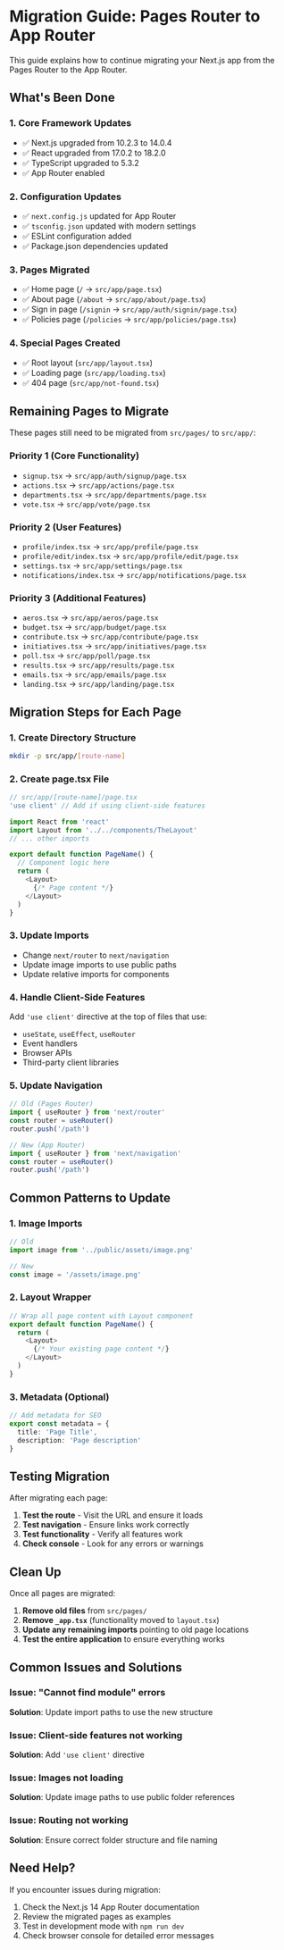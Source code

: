 # Migration Guide: Pages Router to App Router

This guide explains how to continue migrating your Next.js app from the Pages Router to the App Router.

## What's Been Done

### 1. Core Framework Updates
- ✅ Next.js upgraded from 10.2.3 to 14.0.4
- ✅ React upgraded from 17.0.2 to 18.2.0
- ✅ TypeScript upgraded to 5.3.2
- ✅ App Router enabled

### 2. Configuration Updates
- ✅ `next.config.js` updated for App Router
- ✅ `tsconfig.json` updated with modern settings
- ✅ ESLint configuration added
- ✅ Package.json dependencies updated

### 3. Pages Migrated
- ✅ Home page (`/` → `src/app/page.tsx`)
- ✅ About page (`/about` → `src/app/about/page.tsx`)
- ✅ Sign in page (`/signin` → `src/app/auth/signin/page.tsx`)
- ✅ Policies page (`/policies` → `src/app/policies/page.tsx`)

### 4. Special Pages Created
- ✅ Root layout (`src/app/layout.tsx`)
- ✅ Loading page (`src/app/loading.tsx`)
- ✅ 404 page (`src/app/not-found.tsx`)

## Remaining Pages to Migrate

These pages still need to be migrated from `src/pages/` to `src/app/`:

### Priority 1 (Core Functionality)
- `signup.tsx` → `src/app/auth/signup/page.tsx`
- `actions.tsx` → `src/app/actions/page.tsx`
- `departments.tsx` → `src/app/departments/page.tsx`
- `vote.tsx` → `src/app/vote/page.tsx`

### Priority 2 (User Features)
- `profile/index.tsx` → `src/app/profile/page.tsx`
- `profile/edit/index.tsx` → `src/app/profile/edit/page.tsx`
- `settings.tsx` → `src/app/settings/page.tsx`
- `notifications/index.tsx` → `src/app/notifications/page.tsx`

### Priority 3 (Additional Features)
- `aeros.tsx` → `src/app/aeros/page.tsx`
- `budget.tsx` → `src/app/budget/page.tsx`
- `contribute.tsx` → `src/app/contribute/page.tsx`
- `initiatives.tsx` → `src/app/initiatives/page.tsx`
- `poll.tsx` → `src/app/poll/page.tsx`
- `results.tsx` → `src/app/results/page.tsx`
- `emails.tsx` → `src/app/emails/page.tsx`
- `landing.tsx` → `src/app/landing/page.tsx`

## Migration Steps for Each Page

### 1. Create Directory Structure
```bash
mkdir -p src/app/[route-name]
```

### 2. Create page.tsx File
```typescript
// src/app/[route-name]/page.tsx
'use client' // Add if using client-side features

import React from 'react'
import Layout from '../../components/TheLayout'
// ... other imports

export default function PageName() {
  // Component logic here
  return (
    <Layout>
      {/* Page content */}
    </Layout>
  )
}
```

### 3. Update Imports
- Change `next/router` to `next/navigation`
- Update image imports to use public paths
- Update relative imports for components

### 4. Handle Client-Side Features
Add `'use client'` directive at the top of files that use:
- `useState`, `useEffect`, `useRouter`
- Event handlers
- Browser APIs
- Third-party client libraries

### 5. Update Navigation
```typescript
// Old (Pages Router)
import { useRouter } from 'next/router'
const router = useRouter()
router.push('/path')

// New (App Router)
import { useRouter } from 'next/navigation'
const router = useRouter()
router.push('/path')
```

## Common Patterns to Update

### 1. Image Imports
```typescript
// Old
import image from '../public/assets/image.png'

// New
const image = '/assets/image.png'
```

### 2. Layout Wrapper
```typescript
// Wrap all page content with Layout component
export default function PageName() {
  return (
    <Layout>
      {/* Your existing page content */}
    </Layout>
  )
}
```

### 3. Metadata (Optional)
```typescript
// Add metadata for SEO
export const metadata = {
  title: 'Page Title',
  description: 'Page description'
}
```

## Testing Migration

After migrating each page:

1. **Test the route** - Visit the URL and ensure it loads
2. **Test navigation** - Ensure links work correctly
3. **Test functionality** - Verify all features work
4. **Check console** - Look for any errors or warnings

## Clean Up

Once all pages are migrated:

1. **Remove old files** from `src/pages/`
2. **Remove `_app.tsx`** (functionality moved to `layout.tsx`)
3. **Update any remaining imports** pointing to old page locations
4. **Test the entire application** to ensure everything works

## Common Issues and Solutions

### Issue: "Cannot find module" errors
**Solution**: Update import paths to use the new structure

### Issue: Client-side features not working
**Solution**: Add `'use client'` directive

### Issue: Images not loading
**Solution**: Update image paths to use public folder references

### Issue: Routing not working
**Solution**: Ensure correct folder structure and file naming

## Need Help?

If you encounter issues during migration:
1. Check the Next.js 14 App Router documentation
2. Review the migrated pages as examples
3. Test in development mode with `npm run dev`
4. Check browser console for detailed error messages
